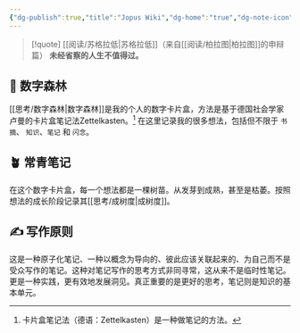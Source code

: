 ```yaml
---
{"dg-publish":true,"title":"Jopus Wiki","dg-home":"true","dg-note-icon":"signpost","dg-pinned":"true","dg-path":"路标/说明.md","permalink":"/路标/说明/","pinned":"true","tags":["gardenEntry"],"dgPassFrontmatter":true,"noteIcon":"signpost","created":"","updated":""}
---
```




> [!quote] [[阅读/苏格拉低\|苏格拉低]]（来自[[阅读/柏拉图\|柏拉图]]的申辩篇）
> **未经省察的人生不值得过。**


## 🌳 数字森林

[[思考/数字森林\|数字森林]]是我的个人的数字卡片盒，方法是基于德国社会学家卢曼的卡片盒笔记法Zettelkasten。[^1] 在这里记录我的很多想法，包括但不限于 `书摘`、 `知识`、`笔记` 和 `闪念`。


## 🪴 常青笔记

在这个数字卡片盒，每一个想法都是一棵树苗。从发芽到成熟，甚至是枯萎。按照想法的成长阶段记录其[[思考/成树度\|成树度]]。


## ✍️ 写作原则

这是一种原子化笔记、一种以概念为导向的、彼此应该关联起来的、为自己而不是受众写作的笔记。这种对笔记写作的思考方式非同寻常，这从来不是临时性笔记。更是一种实践，更有效地发展洞见。真正重要的是更好的思考，笔记则是知识的基本单元。

[^1]: 卡片盒笔记法（德语：Zettelkasten）是一种做笔记的方法。